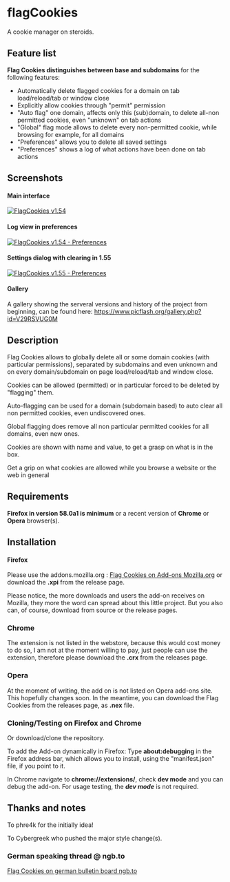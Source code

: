 # flagCookies
A cookie manager on steroids.

## Feature list

**Flag Cookies distinguishes between base and subdomains** for the following features:

- Automatically delete flagged cookies for a domain on tab load/reload/tab or window close
- Explicitly allow cookies through "permit" permission
- "Auto flag" one domain, affects only this (sub)domain, to delete all-non permitted cookies, even "unknown" on tab actions
- "Global" flag mode allows to delete every non-permitted cookie, while browsing for example, for all domains
- "Preferences" allows you to delete all saved settings
- "Preferences" shows a log of what actions have been done on tab actions

## Screenshots

#### Main interface

[![FlagCookies v1.54](https://www.picflash.org/img/2017/12/27/eknl0uj9lt6tfww.png "Flag Cookies v1.54")](https://www.picflash.org/viewer.php?img=eknl0uj9lt6tfww.png)

#### Log view in preferences

[![FlagCookies v1.54 - Preferences](https://www.picflash.org/img/2017/12/27/21ddkv2jjlaz2jr.png "Version 1.54 - Log view in preferences")](https://www.picflash.org/viewer.php?img=21ddkv2jjlaz2jr.png)

#### Settings dialog with clearing in 1.55

[![FlagCookies v1.55 - Preferences](https://www.picflash.org/img/2017/12/28/b731uwf22iks7dj.png "Settings view in version 1.55, with option to clear all stored settings and data")](https://www.picflash.org/viewer.php?img=b731uwf22iks7dj.png)

#### Gallery
A gallery showing the serveral versions and history of the project from beginning, can be found here: https://www.picflash.org/gallery.php?id=V29RSVUG0M

## Description

Flag Cookies allows to globally delete all or some domain cookies (with particular permissions), separated by subdomains and even unknown and on every domain/subdomain on page load/reload/tab and window close.

Cookies can be allowed (permitted) or in particular forced to be deleted by "flagging" them.

Auto-flagging can be used for a domain (subdomain based) to auto clear all non permitted cookies, even undiscovered ones.

Global flagging does remove all non particular permitted cookies for all domains, even new ones.

Cookies are shown with name and value, to get a grasp on what is in the box.

Get a grip on what cookies are allowed while you browse a website or the web in general


## Requirements

**Firefox in version 58.0a1 is minimum** or a recent version of **Chrome** or **Opera** browser(s).


## Installation

#### Firefox
Please use the addons.mozilla.org : [Flag Cookies on Add-ons Mozilla.org](https://addons.mozilla.org/en-US/firefox/addon/flag-cookies/) or download the **.xpi** from the release page.

Please notice, the more downloads and users the add-on receives on Mozilla, they more the word can spread about this little project. But you also can, of course, download from source or the release pages.

### Chrome
The extension is not listed in the webstore, because this would cost money to do so, I am not at the moment willing to pay, just people can use the extension, therefore please download the **.crx** from the releases page.

### Opera
At the moment of writing, the add on is not listed on Opera add-ons site. This hopefully changes soon.
In the meantime, you can download the Flag Cookies from the releases page, as **.nex** file.

### Cloning/Testing on Firefox and Chrome

Or download/clone the repository.

To add the Add-on dynamically in Firefox: Type **about:debugging** in the Firefox address bar, which allows you to install, using the "manifest.json" file, if you point to it.

In Chrome navigate to **chrome://extensions/**, check **dev mode** and you can debug the add-on. For usage testing, the ***dev mode*** is not required.

## Thanks and notes

To phre4k for the initially idea!

To Cybergreek who pushed the major style change(s).

### German speaking thread @ ngb.to
[Flag Cookies on german bulletin board ngb.to](https://ngb.to/threads/32496-Firefox-Addon-FlagCookies)
